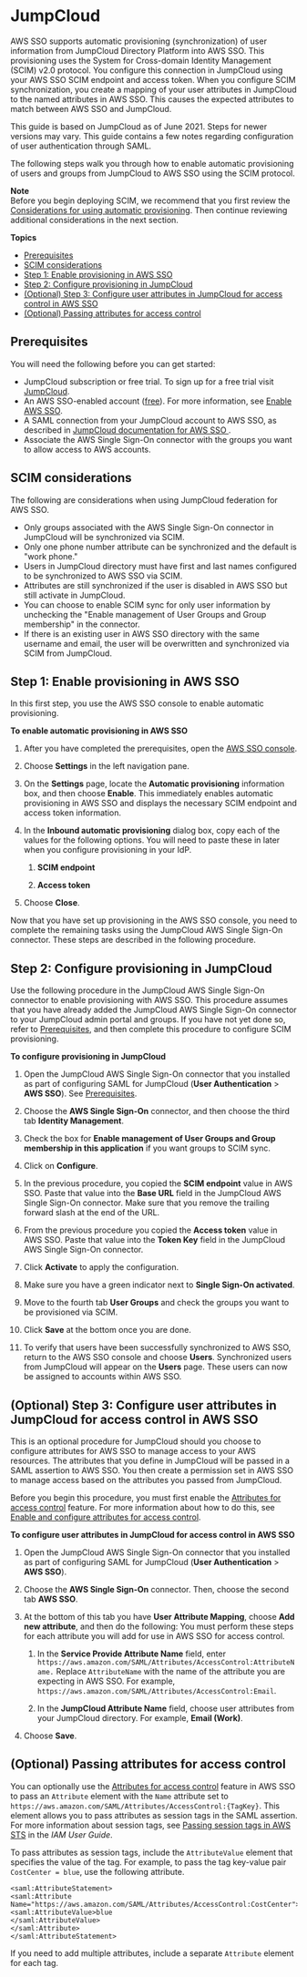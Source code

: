 # JumpCloud<a name="jumpcloud-idp"></a>

AWS SSO supports automatic provisioning \(synchronization\) of user information from JumpCloud Directory Platform into AWS SSO\. This provisioning uses the System for Cross\-domain Identity Management \(SCIM\) v2\.0 protocol\. You configure this connection in JumpCloud using your AWS SSO SCIM endpoint and access token\. When you configure SCIM synchronization, you create a mapping of your user attributes in JumpCloud to the named attributes in AWS SSO\. This causes the expected attributes to match between AWS SSO and JumpCloud\. 

This guide is based on JumpCloud as of June 2021\. Steps for newer versions may vary\. This guide contains a few notes regarding configuration of user authentication through SAML\. 

The following steps walk you through how to enable automatic provisioning of users and groups from JumpCloud to AWS SSO using the SCIM protocol\.

**Note**  
Before you begin deploying SCIM, we recommend that you first review the [Considerations for using automatic provisioning](provision-automatically.md#auto-provisioning-considerations)\. Then continue reviewing additional considerations in the next section\.

**Topics**
+ [Prerequisites](#jumpcloud-prereqs)
+ [SCIM considerations](#jumpcloud-scim)
+ [Step 1: Enable provisioning in AWS SSO](#jumpcloud-step1)
+ [Step 2: Configure provisioning in JumpCloud](#jumpcloud-step2)
+ [\(Optional\) Step 3: Configure user attributes in JumpCloud for access control in AWS SSO](#jumpcloud-step3)
+ [\(Optional\) Passing attributes for access control](#jumpcloud-passing-abac)

## Prerequisites<a name="jumpcloud-prereqs"></a>

You will need the following before you can get started:
+ JumpCloud subscription or free trial\. To sign up for a free trial visit [JumpCloud](https://console.jumpcloud.com/signup)\.
+ An AWS SSO\-enabled account \([free](https://aws.amazon.com/single-sign-on/)\)\. For more information, see [Enable AWS SSO](https://docs.aws.amazon.com/singlesignon/latest/userguide/step1.html)\.
+ A SAML connection from your JumpCloud account to AWS SSO, as described in [ JumpCloud documentation for AWS SSO ](https://support.jumpcloud.com/support/s/article/Single-Sign-On-SSO-With-AWS-SSO)\.
+ Associate the AWS Single Sign\-On connector with the groups you want to allow access to AWS accounts\.

## SCIM considerations<a name="jumpcloud-scim"></a>

 The following are considerations when using JumpCloud federation for AWS SSO\. 
+ Only groups associated with the AWS Single Sign\-On connector in JumpCloud will be synchronized via SCIM\.
+ Only one phone number attribute can be synchronized and the default is "work phone\."
+ Users in JumpCloud directory must have first and last names configured to be synchronized to AWS SSO via SCIM\.
+ Attributes are still synchronized if the user is disabled in AWS SSO but still activate in JumpCloud\.
+ You can choose to enable SCIM sync for only user information by unchecking the "Enable management of User Groups and Group membership" in the connector\.
+ If there is an existing user in AWS SSO directory with the same username and email, the user will be overwritten and synchronized via SCIM from JumpCloud\.

## Step 1: Enable provisioning in AWS SSO<a name="jumpcloud-step1"></a>

In this first step, you use the AWS SSO console to enable automatic provisioning\.

**To enable automatic provisioning in AWS SSO**

1. After you have completed the prerequisites, open the [AWS SSO console](https://console.aws.amazon.com/singlesignon)\.

1. Choose **Settings** in the left navigation pane\.

1. On the **Settings** page, locate the **Automatic provisioning** information box, and then choose **Enable**\. This immediately enables automatic provisioning in AWS SSO and displays the necessary SCIM endpoint and access token information\.

1. In the **Inbound automatic provisioning** dialog box, copy each of the values for the following options\. You will need to paste these in later when you configure provisioning in your IdP\.

   1. **SCIM endpoint**

   1. **Access token**

1. Choose **Close**\.

Now that you have set up provisioning in the AWS SSO console, you need to complete the remaining tasks using the JumpCloud AWS Single Sign\-On connector\. These steps are described in the following procedure\. 

## Step 2: Configure provisioning in JumpCloud<a name="jumpcloud-step2"></a>

Use the following procedure in the JumpCloud AWS Single Sign\-On connector to enable provisioning with AWS SSO\. This procedure assumes that you have already added the JumpCloud AWS Single Sign\-On connector to your JumpCloud admin portal and groups\. If you have not yet done so, refer to [Prerequisites](#jumpcloud-prereqs), and then complete this procedure to configure SCIM provisioning\. 

**To configure provisioning in JumpCloud**

1. Open the JumpCloud AWS Single Sign\-On connector that you installed as part of configuring SAML for JumpCloud \(**User Authentication** > **AWS SSO**\)\. See [Prerequisites](#jumpcloud-prereqs)\.

1. Choose the **AWS Single Sign\-On** connector, and then choose the third tab **Identity Management**\.

1. Check the box for **Enable management of User Groups and Group membership in this application** if you want groups to SCIM sync\.

1. Click on **Configure**\.

1. In the previous procedure, you copied the **SCIM endpoint** value in AWS SSO\. Paste that value into the **Base URL** field in the JumpCloud AWS Single Sign\-On connector\. Make sure that you remove the trailing forward slash at the end of the URL\.

1. From the previous procedure you copied the **Access token** value in AWS SSO\. Paste that value into the **Token Key** field in the JumpCloud AWS Single Sign\-On connector\. 

1. Click **Activate** to apply the configuration\.

1. Make sure you have a green indicator next to **Single Sign\-On activated**\.

1. Move to the fourth tab **User Groups** and check the groups you want to be provisioned via SCIM\.

1. Click **Save** at the bottom once you are done\.

1. To verify that users have been successfully synchronized to AWS SSO, return to the AWS SSO console and choose **Users**\. Synchronized users from JumpCloud will appear on the **Users** page\. These users can now be assigned to accounts within AWS SSO\.

## \(Optional\) Step 3: Configure user attributes in JumpCloud for access control in AWS SSO<a name="jumpcloud-step3"></a>

This is an optional procedure for JumpCloud should you choose to configure attributes for AWS SSO to manage access to your AWS resources\. The attributes that you define in JumpCloud will be passed in a SAML assertion to AWS SSO\. You then create a permission set in AWS SSO to manage access based on the attributes you passed from JumpCloud\. 

Before you begin this procedure, you must first enable the [Attributes for access control](https://docs.aws.amazon.com/singlesignon/latest/userguide/attributesforaccesscontrol.html) feature\. For more information about how to do this, see [ Enable and configure attributes for access control](https://docs.aws.amazon.com/singlesignon/latest/userguide/configure-abac.html)\.

****To configure user attributes in JumpCloud for access control in AWS SSO****

1. Open the JumpCloud AWS Single Sign\-On connector that you installed as part of configuring SAML for JumpCloud \(**User Authentication** > **AWS SSO**\)\.

1. Choose the **AWS Single Sign\-On** connector\. Then, choose the second tab **AWS SSO**\.

1. At the bottom of this tab you have **User Attribute Mapping**, choose **Add new attribute**, and then do the following: You must perform these steps for each attribute you will add for use in AWS SSO for access control\. 

   1. In the **Service Provide Attribute Name** field, enter `https://aws.amazon.com/SAML/Attributes/AccessControl:AttributeName.` Replace `AttributeName` with the name of the attribute you are expecting in AWS SSO\. For example, `https://aws.amazon.com/SAML/Attributes/AccessControl:Email`\. 

   1. In the **JumpCloud Attribute Name** field, choose user attributes from your JumpCloud directory\. For example, **Email \(Work\)**\.

1. Choose **Save**\.

## \(Optional\) Passing attributes for access control<a name="jumpcloud-passing-abac"></a>

You can optionally use the [Attributes for access control](attributesforaccesscontrol.md) feature in AWS SSO to pass an `Attribute` element with the `Name` attribute set to `https://aws.amazon.com/SAML/Attributes/AccessControl:{TagKey}`\. This element allows you to pass attributes as session tags in the SAML assertion\. For more information about session tags, see [Passing session tags in AWS STS](https://docs.aws.amazon.com/IAM/latest/UserGuide/id_session-tags.html) in the *IAM User Guide*\.

To pass attributes as session tags, include the `AttributeValue` element that specifies the value of the tag\. For example, to pass the tag key\-value pair `CostCenter = blue`, use the following attribute\.

```
<saml:AttributeStatement>
<saml:Attribute Name="https://aws.amazon.com/SAML/Attributes/AccessControl:CostCenter">
<saml:AttributeValue>blue
</saml:AttributeValue>
</saml:Attribute>
</saml:AttributeStatement>
```

If you need to add multiple attributes, include a separate `Attribute` element for each tag\. 